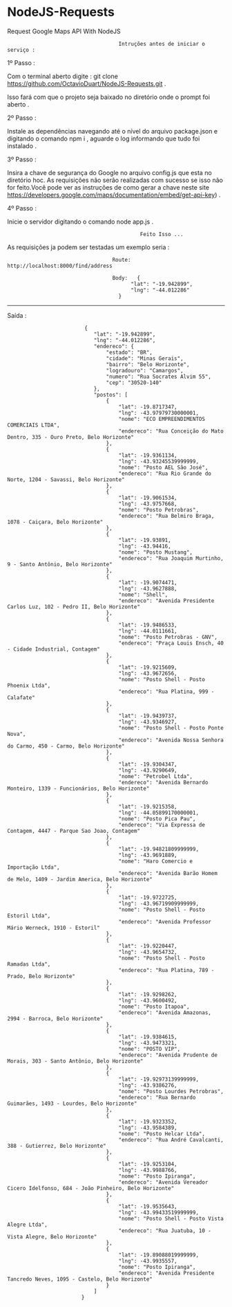 # NodeJS-Requests
Request Google Maps API With NodeJS

                                        
                                        
                                        Intruções antes de iniciar o serviço :
 
1º Passo : 

Com o terminal aberto digite : git clone https://github.com/OctavioDuart/NodeJS-Requests.git . 

Isso fará com que o projeto seja baixado no diretório onde o prompt foi aberto .


2º Passo : 

Instale as dependências navegando até o nível do arquivo package.json e digitando o comando npm i , aguarde o log informando que tudo foi instalado . 


3º Passo :

Insira a chave de segurança do Google no arquivo config.js que esta no diretório hoc. As requisições não serão realizadas com sucesso se isso não for feito.Você pode ver as instruções de como gerar a chave neste site https://developers.google.com/maps/documentation/embed/get-api-key) .


4º Passo : 

Inicie o servidor digitando o comando node app.js .



                                               Feito Isso ...
                                               
As requisições ja podem ser testadas um exemplo seria : 


                                      Route: http://localhost:8000/find/address

                                      Body:   {
                                            "lat": "-19.942899",
                                            "lng": "-44.012286"
                                        }

____________________________________________________________________________________________________________________________
Saída :

                             {
                                "lat": "-19.942899",
                                "lng": "-44.012286",
                                "endereco": {
                                    "estado": "BR",
                                    "cidade": "Minas Gerais",
                                    "bairro": "Belo Horizonte",
                                    "logradouro": "Camargos",
                                    "numero": "Rua Socrates Alvim 55",
                                    "cep": "30520-140"
                                },
                                "postos": [
                                    {
                                        "lat": -19.8717347,
                                        "lng": -43.97979730000001,
                                        "nome": "ECO EMPREENDIMENTOS COMERCIAIS LTDA",
                                        "endereco": "Rua Conceição do Mato Dentro, 335 - Ouro Preto, Belo Horizonte"
                                    },
                                    {
                                        "lat": -19.9361134,
                                        "lng": -43.93245539999999,
                                        "nome": "Posto AEL São José",
                                        "endereco": "Rua Rio Grande do Norte, 1204 - Savassi, Belo Horizonte"
                                    },
                                    {
                                        "lat": -19.9061534,
                                        "lng": -43.9757668,
                                        "nome": "Posto Petrobras",
                                        "endereco": "Rua Belmiro Braga, 1078 - Caiçara, Belo Horizonte"
                                    },
                                    {
                                        "lat": -19.93891,
                                        "lng": -43.94416,
                                        "nome": "Posto Mustang",
                                        "endereco": "Rua Joaquim Murtinho, 9 - Santo Antônio, Belo Horizonte"
                                    },
                                    {
                                        "lat": -19.9074471,
                                        "lng": -43.9627888,
                                        "nome": "Shell",
                                        "endereco": "Avenida Presidente Carlos Luz, 102 - Pedro II, Belo Horizonte"
                                    },
                                    {
                                        "lat": -19.9486533,
                                        "lng": -44.0111661,
                                        "nome": "Posto Petrobras - GNV",
                                        "endereco": "Praça Louis Ensch, 40 - Cidade Industrial, Contagem"
                                    },
                                    {
                                        "lat": -19.9215609,
                                        "lng": -43.9672656,
                                        "nome": "Posto Shell - Posto Phoenix Ltda",
                                        "endereco": "Rua Platina, 999 - Calafate"
                                    },
                                    {
                                        "lat": -19.9439737,
                                        "lng": -43.9346927,
                                        "nome": "Posto Shell - Posto Ponte Nova",
                                        "endereco": "Avenida Nossa Senhora do Carmo, 450 - Carmo, Belo Horizonte"
                                    },
                                    {
                                        "lat": -19.9304347,
                                        "lng": -43.9290649,
                                        "nome": "Petrobel Ltda",
                                        "endereco": "Avenida Bernardo Monteiro, 1339 - Funcionários, Belo Horizonte"
                                    },
                                    {
                                        "lat": -19.9215358,
                                        "lng": -44.05899170000001,
                                        "nome": "Posto Pica Pau",
                                        "endereco": "Via Expressa de Contagem, 4447 - Parque Sao Joao, Contagem"
                                    },
                                    {
                                        "lat": -19.94821809999999,
                                        "lng": -43.9691889,
                                        "nome": "Haro Comercio e Importação Ltda",
                                        "endereco": "Avenida Barão Homem de Melo, 1409 - Jardim America, Belo Horizonte"
                                    },
                                    {
                                        "lat": -19.9722725,
                                        "lng": -43.96719909999999,
                                        "nome": "Posto Shell - Posto Estoril Ltda",
                                        "endereco": "Avenida Professor Mário Werneck, 1910 - Estoril"
                                    },
                                    {
                                        "lat": -19.9220447,
                                        "lng": -43.9654732,
                                        "nome": "Posto Shell - Posto Ramadas Ltda",
                                        "endereco": "Rua Platina, 789 - Prado, Belo Horizonte"
                                    },
                                    {
                                        "lat": -19.9298262,
                                        "lng": -43.9600492,
                                        "nome": "Posto Itapoa",
                                        "endereco": "Avenida Amazonas, 2994 - Barroca, Belo Horizonte"
                                    },
                                    {
                                        "lat": -19.9384615,
                                        "lng": -43.9473321,
                                        "nome": "POSTO VIP",
                                        "endereco": "Avenida Prudente de Morais, 303 - Santo Antônio, Belo Horizonte"
                                    },
                                    {
                                        "lat": -19.92973139999999,
                                        "lng": -43.9386276,
                                        "nome": "Posto Lourdes Petrobras",
                                        "endereco": "Rua Bernardo Guimarães, 1493 - Lourdes, Belo Horizonte"
                                    },
                                    {
                                        "lat": -19.9323352,
                                        "lng": -43.9584389,
                                        "nome": "Posto Helcar Ltda",
                                        "endereco": "Rua André Cavalcanti, 388 - Gutierrez, Belo Horizonte"
                                    },
                                    {
                                        "lat": -19.9253104,
                                        "lng": -43.9988766,
                                        "nome": "Posto Ipiranga",
                                        "endereco": "Avenida Vereador Cicero Idelfonso, 684 - João Pinheiro, Belo Horizonte"
                                    },
                                    {
                                        "lat": -19.9535643,
                                        "lng": -43.99433519999999,
                                        "nome": "Posto Shell - Posto Vista Alegre Ltda",
                                        "endereco": "Rua Juatuba, 10 - Vista Alegre, Belo Horizonte"
                                    },
                                    {
                                        "lat": -19.89088019999999,
                                        "lng": -43.9935557,
                                        "nome": "Posto Ipiranga",
                                        "endereco": "Avenida Presidente Tancredo Neves, 1095 - Castelo, Belo Horizonte"
                                    }
                                ]
                            }


